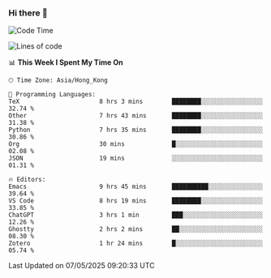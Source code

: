 ### Hi there 👋

<!--
**nicehiro/nicehiro** is a ✨ _special_ ✨ repository because its `README.md` (this file) appears on your GitHub profile.

Here are some ideas to get you started:

- 🔭 I’m currently working on ...
- 🌱 I’m currently learning ...
- 👯 I’m looking to collaborate on ...
- 🤔 I’m looking for help with ...
- 💬 Ask me about ...
- 📫 How to reach me: ...
- 😄 Pronouns: ...
- ⚡ Fun fact: ...
-->

<!--START_SECTION:waka-->
![Code Time](http://img.shields.io/badge/Code%20Time-627%20hrs%2056%20mins-blue)

![Lines of code](https://img.shields.io/badge/From%20Hello%20World%20I%27ve%20Written-1.7%20million%20lines%20of%20code-blue)

📊 **This Week I Spent My Time On** 

```text
🕑︎ Time Zone: Asia/Hong_Kong

💬 Programming Languages: 
TeX                      8 hrs 3 mins        ████████░░░░░░░░░░░░░░░░░   32.74 % 
Other                    7 hrs 43 mins       ████████░░░░░░░░░░░░░░░░░   31.38 % 
Python                   7 hrs 35 mins       ████████░░░░░░░░░░░░░░░░░   30.86 % 
Org                      30 mins             █░░░░░░░░░░░░░░░░░░░░░░░░   02.08 % 
JSON                     19 mins             ░░░░░░░░░░░░░░░░░░░░░░░░░   01.31 % 

🔥 Editors: 
Emacs                    9 hrs 45 mins       ██████████░░░░░░░░░░░░░░░   39.64 % 
VS Code                  8 hrs 19 mins       ████████░░░░░░░░░░░░░░░░░   33.85 % 
ChatGPT                  3 hrs 1 min         ███░░░░░░░░░░░░░░░░░░░░░░   12.26 % 
Ghostty                  2 hrs 2 mins        ██░░░░░░░░░░░░░░░░░░░░░░░   08.30 % 
Zotero                   1 hr 24 mins        █░░░░░░░░░░░░░░░░░░░░░░░░   05.74 % 
```


 Last Updated on 07/05/2025 09:20:33 UTC
<!--END_SECTION:waka-->
